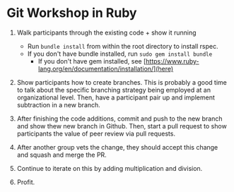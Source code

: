 # Git Workshop in Ruby

1. Walk participants through the existing code + show it running
	* Run `bundle install` from within the root directory to install rspec.
    * If you don't have bundle installed, run `sudo gem install bundle`
      * If you don't have gem installed, see [https://www.ruby-lang.org/en/documentation/installation/](here)

2. Show participants how to create branches. This is probably a good time to talk about the specific branching strategy being employed at an organizational level. Then, have a participant pair up and implement subtraction in a new branch.

3. After finishing the code additions, commit and push to the new branch and show thew new branch in Github. Then, start a pull request to show participants the value of peer review via pull requests.

4. After another group vets the change, they should accept this change and squash and merge the PR.

5. Continue to iterate on this by adding multiplication and division.

6. Profit.
